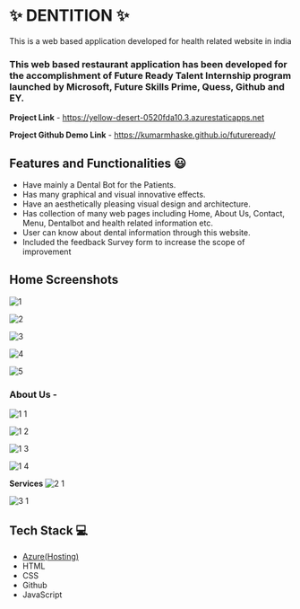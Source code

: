 # ✨ DENTITION  ✨

This is a web based application developed for health related website in india

### This web based restaurant application has been developed for the accomplishment of Future Ready Talent Internship program launched by Microsoft, Future Skills Prime, Quess, Github and EY.


**Project Link** - https://yellow-desert-0520fda10.3.azurestaticapps.net

**Project Github Demo Link** - https://kumarmhaske.github.io/futureready/

## Features and Functionalities 😃

- Have mainly a Dental Bot for the Patients.
- Has many graphical and visual innovative effects.
- Have an aesthetically pleasing visual design and architecture.
- Has collection of many web pages including Home, About Us, Contact, Menu, Dentalbot and health related information etc.
- User can know about dental information through this website.
- Included the feedback Survey form to increase the scope of improvement 

## Home Screenshots
![1](https://github.com/KumarMhaske/futureready/assets/122971257/1c24bf15-96d4-4b2f-a537-32c35ff98d40)

![2](https://github.com/KumarMhaske/futureready/assets/122971257/59a33331-9e58-4001-9c6a-43d96df30263)

![3](https://github.com/KumarMhaske/futureready/assets/122971257/ef8fb20c-fc9f-4f79-9c03-8f843ae4aa31)

![4](https://github.com/KumarMhaske/futureready/assets/122971257/fdc5e096-15ca-4a88-b29c-593fe262a099)

![5](https://github.com/KumarMhaske/futureready/assets/122971257/e54740f9-eead-404e-a9c4-f50200f4b294)


### About Us -
![1 1](https://github.com/KumarMhaske/futureready/assets/122971257/c5ca44f6-f9c1-47a9-a665-c28764e2a451)

![1 2](https://github.com/KumarMhaske/futureready/assets/122971257/68c6bec2-a1df-437e-b097-88a737807dcf)

![1 3](https://github.com/KumarMhaske/futureready/assets/122971257/b56b57fb-b35b-4229-95c3-37df99c87248)

![1 4](https://github.com/KumarMhaske/futureready/assets/122971257/49c9915e-206e-4391-8636-bf2ef354777b)


**Services**
![2 1](https://github.com/KumarMhaske/futureready/assets/122971257/33778ac3-ea6d-4053-a089-b585328c867d)


![3 1](https://github.com/KumarMhaske/futureready/assets/122971257/939fa7cb-e917-4b1c-9aee-e39fc90ef573)


## Tech Stack 💻

- [Azure(Hosting)](https://azure.microsoft.com/en-in/features/azure-portal/)
- HTML
- CSS
- Github
- JavaScript
